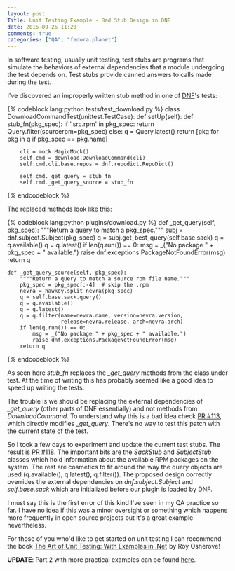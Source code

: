 ```yaml
---
layout: post
Title: Unit Testing Example - Bad Stub Design in DNF
date: 2015-09-25 11:20
comments: true
categories: ["QA", "fedora.planet"]
---
```


In software testing, usually unit testing, test stubs are programs that simulate
the behaviors of external dependencies that a module undergoing the test depends
on. Test stubs provide canned answers to calls made during the test.

I've discovered an improperly written stub method in one of
[DNF](http://dnf.baseurl.org/)'s tests:

{% codeblock lang:python tests/test_download.py %}
class DownloadCommandTest(unittest.TestCase):
    def setUp(self):
        def stub_fn(pkg_spec):
            if '.src.rpm' in pkg_spec:
                return Query.filter(sourcerpm=pkg_spec)
            else:
                q = Query.latest()
                return [pkg for pkg in q if pkg_spec == pkg.name]

        cli = mock.MagicMock()
        self.cmd = download.DownloadCommand(cli)
        self.cmd.cli.base.repos = dnf.repodict.RepoDict()

        self.cmd._get_query = stub_fn
        self.cmd._get_query_source = stub_fn
{% endcodeblock %}

The replaced methods look like this:

{% codeblock lang:python plugins/download.py %}
    def _get_query(self, pkg_spec):
        """Return a query to match a pkg_spec."""
        subj = dnf.subject.Subject(pkg_spec)
        q = subj.get_best_query(self.base.sack)
        q = q.available()
        q = q.latest()
        if len(q.run()) == 0:
            msg = _("No package " + pkg_spec + " available.")
            raise dnf.exceptions.PackageNotFoundError(msg)
        return q

    def _get_query_source(self, pkg_spec):
        """"Return a query to match a source rpm file name."""
        pkg_spec = pkg_spec[:-4]  # skip the .rpm
        nevra = hawkey.split_nevra(pkg_spec)
        q = self.base.sack.query()
        q = q.available()
        q = q.latest()
        q = q.filter(name=nevra.name, version=nevra.version,
                     release=nevra.release, arch=nevra.arch)
        if len(q.run()) == 0:
            msg = _("No package " + pkg_spec + " available.")
            raise dnf.exceptions.PackageNotFoundError(msg)
        return q
{% endcodeblock %}

As seen here *stub_fn* replaces the *_get_query* methods from the class under
test. At the time of writing this has probably seemed like a good idea to
speed up writing the tests.

The trouble is we should be replacing the external dependencies of *_get_query*
(other parts of DNF essentially) and not methods from *DownloadCommand*. To
understand why this is a bad idea check
[PR #113](https://github.com/rpm-software-management/dnf-plugins-core/pull/113),
which directly modifies *_get_query*. There's no way to test this patch
with the current state of the test.

So I took a few days to experiment and update the current test stubs. The
result is 
[PR #118](https://github.com/rpm-software-management/dnf-plugins-core/pull/118).
The important bits are the *SackStub* and *SubjectStub* classes which hold
information about the available RPM packages on the system. The rest are cosmetics
to fit around the way the query objects are used (q.available(), q.latest(), q.filter()).
The proposed design correctly overrides the external dependencies on
*dnf.subject.Subject* and *self.base.sack* which are initialized before our
plugin is loaded by DNF.

I must say this is the first error of this kind I've seen in my QA practice so far.
I have no idea if this was a minor oversight or something which happens more frequently
in open source projects but it's a great example nevertheless.

For those of you who'd like to get started on unit testing I can recommend the book
<a href="http://www.amazon.com/gp/product/1933988274/ref=as_li_ss_tl?ie=UTF8&camp=1789&creative=390957&creativeASIN=1933988274&linkCode=as2&tag=atodorovorg-20">The Art of Unit Testing: With Examples in .Net</a><img src="http://www.assoc-amazon.com/e/ir?t=atodorovorg-20&l=as2&o=1&a=1933988274" width="1" height="1" border="0" alt="" style="border:none !important; margin:0px !important;" />
by Roy Osherove!

**UPDATE**: Part 2 with more practical examples can be found
[here](/blog/2015/11/23/bad-stub-design-in-dnf/).
